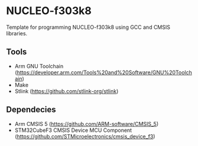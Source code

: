 # NUCLEO-f303k8
Template for programming NUCLEO-f303k8 using GCC and CMSIS libraries.

## Tools
- Arm GNU Toolchain (https://developer.arm.com/Tools%20and%20Software/GNU%20Toolchain)
- Make
- Stlink (https://github.com/stlink-org/stlink)

## Dependecies
- Arm CMSIS 5 (https://github.com/ARM-software/CMSIS_5)
- STM32CubeF3 CMSIS Device MCU Component (https://github.com/STMicroelectronics/cmsis_device_f3)
